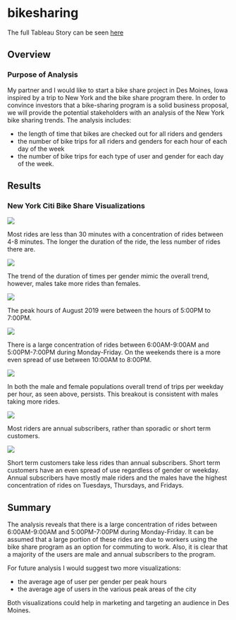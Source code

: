 # bikesharing

The full Tableau Story can be seen [here](https://public.tableau.com/shared/9WQ4GH74J?:display_count=n&:origin=viz_share_link)

## Overview

### Purpose of Analysis
My partner and I would like to start a bike share project in Des Moines, Iowa inspired by a trip to New York and the bike share program there. In order to convince investors that a bike-sharing program is a solid business proposal, we will provide the potential stakeholders with an analysis of the New York bike sharing trends. The analysis includes:

- the length of time that bikes are checked out for all riders and genders
- the number of bike trips for all riders and genders for each hour of each day of the week
- the number of bike trips for each type of user and gender for each day of the week.

## Results


### New York Citi Bike Share Visualizations


![](Checkout_time_for_users.png)

Most rides are less than 30 minutes with a concentration of rides between 4-8 minutes. The longer the duration of the ride, the less number of rides there are.

![](Checkout_time_per_gender.png)

The trend of the duration of times per gender mimic the overall trend, however, males take more rides than females. 

![](August_peak_hours.png)

The peak hours of August 2019 were between the hours of 5:00PM to 7:00PM.

![](Trips_per_weekday_per_hour.png)

There is a large concentration of rides between 6:00AM-9:00AM and 5:00PM-7:00PM during Monday-Friday.
On the weekends there is a more even spread of use between 10:00AM to 8:00PM.

![](Trips_by_gender.png)

In both the male and female populations overall trend of trips per weekday per hour, as seen above, persists. This breakout is consistent with males taking more rides.

![](Customers.png)

Most riders are annual subscribers, rather than sporadic or short term customers.

![](User_trips_by_gender_by_weekday.png)

Short term customers take less rides than annual subscribers. Short term customers have an even spread of use regardless of gender or weekday. Annual subscribers have mostly male riders and the males have the highest concentration of rides on Tuesdays, Thursdays, and Fridays.


## Summary

The analysis reveals that there is a large concentration of rides between 6:00AM-9:00AM and 5:00PM-7:00PM during Monday-Friday. It can be assumed that a large portion of these rides are due to workers using the bike share program as an option for commuting to work. Also, it is clear that a majority of the users are male and annual subscribers to the program. 

For future analysis I would suggest two more visualizations:
- the average age of user per gender per peak hours 
- the average age of users in the various peak areas of the city 

Both visualizations could help in marketing and targeting an audience in Des Moines.

